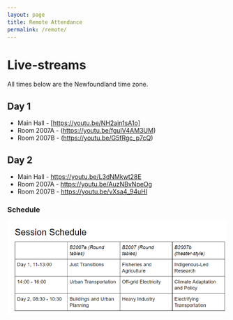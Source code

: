 ```yaml
---
layout: page
title: Remote Attendance
permalink: /remote/
---
```


# Live-streams

All times below are the Newfoundland time zone.

## Day 1

* Main Hall - [https://youtu.be/NH2ain1sA1o]
* Room 2007A - (https://youtu.be/fguIV4AM3UM)
* Room 2007B - (https://youtu.be/G5fRgc_p7cQ)

## Day 2

* Main Hall - https://youtu.be/L3dNMkwt28E
* Room 2007A - https://youtu.be/AuzNBvNpeOg
* Room 2007B - https://youtu.be/vXsa4_94uHI

### Schedule

![Schedule](/images/Schedule.png)

